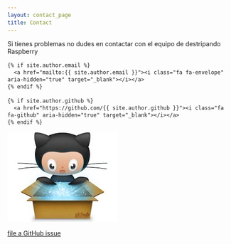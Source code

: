 ```yaml
---
layout: contact_page
title: Contact
---
```


Si tienes problemas no dudes en contactar con el equipo de destripando Raspberry 


<div class="social-icons">
    
    {% if site.author.email %}
      <a href="mailto:{{ site.author.email }}"><i class="fa fa-envelope" aria-hidden="true" target="_blank"></i></a>
    {% endif %}
    
    {% if site.author.github %}
      <a href="https://github.com/{{ site.author.github }}"><i class="fa fa-github" aria-hidden="true" target="_blank"></i></a>
    {% endif %}
    
 </div>


![contat_withme](../images/git_logo.jpg)

[file a GitHub issue](https://github.com/MrRastayoung/MrRastayoung.github.io/issues/new)
